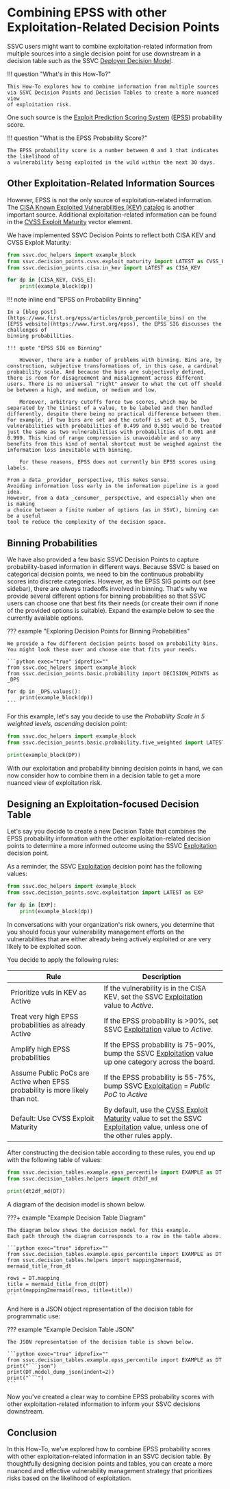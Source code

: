 # Combining EPSS with other Exploitation-Related Decision Points

SSVC users might want to combine exploitation-related information from multiple
sources into a single decision point for use downstream in a decision table
such as the SSVC [Deployer Decision Model](../deployer_tree.md).

!!! question "What's in this How-To?"

    This How-To explores how to combine information from multiple sources
    via SSVC Decision Points and Decision Tables to create a more nuanced view
    of exploitation risk.

One such source is the [Exploit Prediction Scoring System](https://www.first.org/epss/)
([EPSS](https://www.first.org/epss)) probability score.

!!! question "What is the EPSS Probability Score?"

    The EPSS probability score is a number between 0 and 1 that indicates the likelihood of
    a vulnerability being exploited in the wild within the next 30 days.

## Other Exploitation-Related Information Sources

However, EPSS is not the only source of exploitation-related information.
The
[CISA Known Exploited Vulnerabilities (KEV) catalog](https://www.cisa.gov/known-exploited-vulnerabilities-catalog)
is another important source.
Additional exploitation-related information can be found in the
[CVSS Exploit Maturity](https://www.first.org/cvss/specification-document#Exploit-Maturity-E)
vector element.

We have implemented SSVC Decision Points to reflect both CISA KEV and CVSS Exploit Maturity:

```python exec="true" idprefix=""
from ssvc.doc_helpers import example_block
from ssvc.decision_points.cvss.exploit_maturity import LATEST as CVSS_E
from ssvc.decision_points.cisa.in_kev import LATEST as CISA_KEV

for dp in [CISA_KEV, CVSS_E]:
    print(example_block(dp))
```

!!! note inline end "EPSS on Probability Binning"

    In a [blog post](https://www.first.org/epss/articles/prob_percentile_bins) on the
    [EPSS website](https://www.first.org/epss), the EPSS SIG discusses the challenges of
    binning probabilities.

    !!! quote "EPSS SIG on Binning"

        However, there are a number of problems with binning. Bins are, by construction, subjective transformations of, in this case, a cardinal probability scale. And because the bins are subjectively defined, there is room for disagreement and misalignment across different users. There is no universal "right" answer to what the cut off should be between a high, and medium, or medium and low.
        
        Moreover, arbitrary cutoffs force two scores, which may be separated by the tiniest of a value, to be labeled and then handled differently, despite there being no practical difference between them. For example, if two bins are set and the cutoff is set at 0.5, two vulnerabilities with probabilities of 0.499 and 0.501 would be treated just the same as two vulnerabilities with probabilities of 0.001 and 0.999. This kind of range compression is unavoidable and so any benefits from this kind of mental shortcut must be weighed against the information loss inevitable with binning.
        
        For these reasons, EPSS does not currently bin EPSS scores using labels. 

    From a data _provider_ perspective, this makes sense.
    Avoiding information loss early in the information pipeline is a good idea.
    However, from a data _consumer_ perspective, and especially when one is making
    a choice between a finite number of options (as in SSVC), binning can be a useful
    tool to reduce the complexity of the decision space.

## Binning Probabilities

We have also provided a few basic SSVC Decision Points to capture probability-based
information in different ways.
Because SSVC is based on categorical decision points, we need to bin the
continuous probability scores into discrete categories.
However, as the EPSS SIG points out (see sidebar), there are *always* tradeoffs
involved in binning.
That's why we provide several different options for binning probabilities so that
SSVC users can choose one that best fits their needs (or create their own if
none of the provided options is suitable).
Expand the example below to see the currently available options.

??? example "Exploring Decision Points for Binning Probabilities"

    We provide a few different decision points based on probability bins.
    You might look these over and choose one that fits your needs.

    ```python exec="true" idprefix=""
    from ssvc.doc_helpers import example_block
    from ssvc.decision_points.basic.probability import DECISION_POINTS as _DPS
    
    for dp in _DPS.values():
        print(example_block(dp))
    ```

For this example, let's say you decide to use the *Probability Scale in 5 weighted levels, ascending*
decision point:

```python exec="true" idprefix=""
from ssvc.doc_helpers import example_block
from ssvc.decision_points.basic.probability.five_weighted import LATEST as DP

print(example_block(DP))
```

With our exploitation and probability binning decision points in hand,
we can now consider how to combine them in a decision table to get
a more nuanced view of exploitation risk.

## Designing an Exploitation-focused Decision Table

Let's say you decide to create a new Decision Table that combines the
EPSS probability information with the other exploitation-related decision
points to determine a more informed outcome using the SSVC [Exploitation](../../reference/decision_points/exploitation.md) decision point.

As a reminder, the SSVC [Exploitation](../../reference/decision_points/exploitation.md) decision point has the following values:

```python exec="true" idprefix=""
from ssvc.doc_helpers import example_block
from ssvc.decision_points.ssvc.exploitation import LATEST as EXP

for dp in [EXP]:
    print(example_block(dp))
```

In conversations with your organization's risk owners, you determine that you
should focus your vulnerability management efforts on the vulnerabilities
that are either already being actively exploited or are very likely to be exploited soon.

You decide to apply the following rules:

| Rule                                                                         | Description                                                                                                                                                                                                                             |
|------------------------------------------------------------------------------|-----------------------------------------------------------------------------------------------------------------------------------------------------------------------------------------------------------------------------------------|
| Prioritize vuls in KEV as Active                                             | If the vulnerability is in the CISA KEV, set the SSVC [Exploitation](../../reference/decision_points/exploitation.md) value to *Active*.                                                                                                |
| Treat very high EPSS probabilities as already Active                         | If the EPSS probability is >90%, set SSVC [Exploitation](../../reference/decision_points/exploitation.md) value to *Active*.                                                                                                            |
| Amplify high EPSS probabilities                                              | If the EPSS probability is 75-90%, bump the SSVC [Exploitation](../../reference/decision_points/exploitation.md) value up one category across the board.                                                                                |
| Assume Public PoCs are Active when EPSS probability is more likely than not. | If the EPSS probability is 55-75%, bump SSVC [Exploitation](../../reference/decision_points/exploitation.md) = *Public PoC* to *Active*                                                                                                 |
| Default: Use CVSS Exploit Maturity                                           | By default, use the [CVSS Exploit Maturity](../../reference/decision_points/cvss/exploit_maturity.md) value to set the SSVC [Exploitation](../../reference/decision_points/exploitation.md) value, unless one of the other rules apply. |

After constructing the decision table according to these rules, you end up with the following table of values:

```python exec="true" idprefix=""
from ssvc.decision_tables.example.epss_percentile import EXAMPLE as DT
from ssvc.decision_tables.helpers import dt2df_md

print(dt2df_md(DT))
```

A diagram of the decision model is shown below.

???+ example "Example Decision Table Diagram"

    The diagram below shows the decision model for this example.
    Each path through the diagram corresponds to a row in the table above.

    ```python exec="true" idprefix=""
    from ssvc.decision_tables.example.epss_percentile import EXAMPLE as DT
    from ssvc.decision_tables.helpers import mapping2mermaid, mermaid_title_from_dt
    
    rows = DT.mapping
    title = mermaid_title_from_dt(DT)
    print(mapping2mermaid(rows, title=title))
    ```

And here is a JSON object representation of the decision table for programmatic use:

??? example "Example Decision Table JSON"

    The JSON representation of the decision table is shown below.

    ```python exec="true" idprefix=""
    from ssvc.decision_tables.example.epss_percentile import EXAMPLE as DT
    print("```json")
    print(DT.model_dump_json(indent=2))
    print("```")
    ```

Now you've created a clear way to combine EPSS probability scores with other
exploitation-related information to inform your SSVC decisions downstream.

## Conclusion

In this How-To, we've explored how to combine EPSS probability scores with other
exploitation-related information in an SSVC decision table.
By thoughtfully designing decision points and tables, you can create a more nuanced
and effective vulnerability management strategy that prioritizes risks based on
the likelihood of exploitation.

